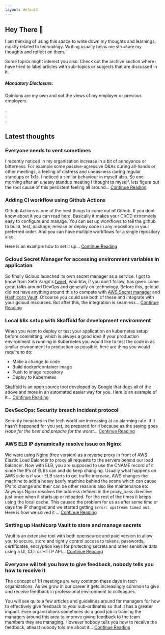 ```yaml
---
layout: default
---
```


## Hey There &#128075;

I am thinking of using this space to write down my thoughts and learnings; mostly related to technology. Writing usually helps me structure my thoughts and reflect on them.

Some topics might interest you also. Check out the archive section where i have tried to label articles with sub-topics or subjects that are discussed in it.

##### Mandatory Disclosure:
Opinions are my own and not the views of my employer or previous employers.

  
.  
.  
.  
  
  

## Latest thoughts


### Everyone needs to vent sometimes

I recently noticed in my organisation increase in a bit of annoyance or bitterness. For example some passive-agressive Q&As during all-hands or other meetings, a feeling of distress and uneasiness during regular standups or 1x1s. I noticed a similar behaviour in myself also. So one morning after an uneasy standup meeting I thought to myself, lets figure out the root cause of this persistent feeling all around... [Continue Reading](./pages/everyone_needs_to_vent.html)


### Adding CI workflow using Github Actions

Github Actions is one of the best things to come out of Github. If you dont know about it you can read [here](https://docs.github.com/en/actions). Basically it makes your CI/CD extremeely easy to configure and manage. You can set up workflows to tell the github to build, test, package, release or deploy code in any repository in your preferred order. And you can have multiple workflows for a single repository also.

Here is an example how to set it up... [Continue Reading](./pages/github_actions.html)


### Gcloud Secret Manager for accessing environment variables in application

So finally Gcloud launched its own secret manager as a service. I got to know from Seth Vargo's [tweet](https://twitter.com/sethvargo/status/1220035296018018310), who btw, if you don't follow, has given some great talks around DevOps and generally on technology.
Before this, gcloud did not have anything around this to compete with [AWS Secret manager](https://aws.amazon.com/secrets-manager/) and [Hashicorp Vault](https://www.vaultproject.io/). Ofcourse you could use both of these and integrate with your gcloud resources. But after this, the integration is seamless... [Continue Reading](./pages/gcloud_secrets.html)


### Local k8s setup with Skaffold for development environment

When you want to deploy or test your application on kubernetes setup before committing, which is always a good idea if your production environment is running in Kubernetes you would like to test the code in as similar environment to production as possible, here are thing you would require to do:

* Make a change to code
* Build docker/container image
* Push to image repository
* Deploy to Kubernetes

[Skaffold](https://skaffold.dev/) is an open source tool developed by Google that does all of the above and more in an automated easier way for you. Here is an example of it... [Continue Reading](./pages/skaffold.html)


### DevSecOps: Security breach Incident protocol

Security breaches in the tech world are increasing at an alarming rate. If it hasn't happened for you yet, be prepared for it because as the saying goes *Hope for the best and prepare for the worst*... [Continue Reading](./pages/incident_protocol.html)


### AWS ELB IP dynamically resolve issue on Nginx

We were using Nginx (free version) as a reverse proxy in front of AWS Elastic Load Balancer to proxy all requests to the servers behind our load balancer. Now with ELB, you are supposed to use the CNAME record of it since the IPs of ELBs can and do keep changing. Usually what happens on AWS side is if your ELB starts to get traffic increase, AWS changes the machine to add a heavy beefy machine behind the scene which can cause IPs to change and their can be other reasons also like maintenance etc.
Anyways Nginx resolves the address defined in the proxy_pass directive just once when it starts up or reloaded. For the rest of the times it keeps using the local cache. This caused the problem for us as after some time or days the IP changed and we started getting `Error: upstream timed out`. Here is how we solved it ... [Continue Reading](./pages/nginx_aws_elb_ip.html)


### Setting up Hashicorp Vault to store and manage secrets

Vault is an extensive tool with both opensource and paid version to allow you to secure, store and tightly control access to tokens, passwords, certificates, encryption keys for protecting secrets and other sensitive data using a UI, CLI, or HTTP API... [Continue Reading](./pages/vault.html)


### Everyone will tell you how to give feedback, nobody tells you how to receive it

The concept of 1:1 meetings are very common these days in tech organizations. As we grow in our career it gets increasingly common to give and receive feedback in professional environment to colleagues.

You will see quite a few articles and guidelines around for managers for how to effectively give feedback to your sub-ordinates so that it has a greater impact. Even organizations sometimes do a good job in training the managers around this area to improve giving feedback to the team members they are managing. However nobody tells you how to receive the feedback, atleast nobody told me about it... [Continue Reading](./pages/feedback.html)